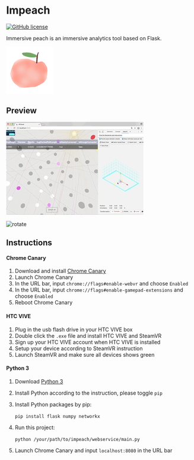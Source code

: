 # Impeach

[![GitHub license](https://img.shields.io/badge/license-MIT-blue.svg)](https://raw.githubusercontent.com/1tz/impeach/master/LICENSE)

Immersive peach is an immersive analytics tool based on Flask.

![preview](./128x128.png)



## Preview

![move](./move.gif)

![rotate](./rotate.gif)



## Instructions

#### Chrome Canary

1. Download and install [Chrome Canary](https://www.google.com/chrome/browser/canary.html)
2. Launch Chrome Canary
3. In the URL bar, input `chrome://flags#enable-webvr` and choose `Enabled`
4. In the URL bar, input `chrome://flags#enable-gamepad-extensions` and choose `Enabled`
5. Reboot Chrome Canary

#### HTC VIVE

1. Plug in the usb flash drive in your HTC VIVE box
2. Double click the `.exe` file and install HTC VIVE and SteamVR
3. Sign up your HTC VIVE account when HTC VIVE is installed
4. Setup your device according to SteamVR instruction
5. Launch SteamVR and make sure all devices shows green

#### Python 3

1. Download [Python 3](https://www.python.org/downloads)

2. Install Python according to the instruction, please toggle `pip`

3. Install Python packages by pip:

    `pip install flask numpy networkx`

4. Run this project:

   `python /your/path/to/impeach/webservice/main.py`

5. Launch Chrome Canary and input `localhost:8080` in the URL bar